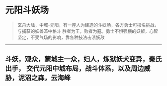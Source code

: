# 元阳斗妖场

> 玄舟大陆，中城-元阳，有一座人为建造的斗妖场，各方勇士可报名挑战，与捕获的妖兽笼中格斗
> 胜者为王，败者为寇。勇士不惧强横的妖躯，心智坚定，不受气场的影响，靠各种技法击溃妖敌

--- 
 斗妖，观众，蒙城主一众，妇人，炼狱妖犬变异，秦氏出手，
 交代元阳中城布局，战斗体系，以及周边威胁，泥沼之森，云海峰
---  
